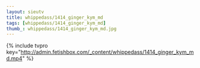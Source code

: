 ```yaml
--- 
layout: sieutv
title: whippedass/1414_ginger_kym_md
tags: [whippedass/1414_ginger_kym_md]
thumb_: whippedass/1414_ginger_kym_md.jpg
---
```

{% include tvpro key="http://admin.fetishbox.com/_content/whippedass/1414_ginger_kym_md.mp4" %} 
